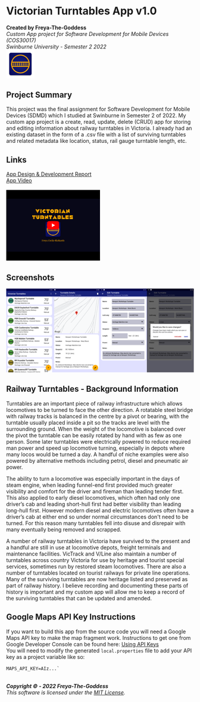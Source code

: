 # Victorian Turntables App v1.0
**Created by Freya-The-Goddess**<br/>
*Custom App project for Software Development for Mobile Devices (COS30017)*<br/>
*Swinburne University - Semester 2 2022*<br/>
<img src=".docs/Victorian-Turntables-Icon.png" alt="Victorian Turntables App Icon" width=15% />

## Project Summary
This project was the final assignment for Software Development for Mobile Devices (SDMD) which I studied at Swinburne in Semester 2 of 2022.
My custom app project is a create, read, update, delete (CRUD) app for storing and editing information about railway turntables in Victoria. 
I already had an existing dataset in the form of a .csv file with a list of surviving turntables and related metadata like location, status, rail gauge turntable length, etc.

## Links
[App Design & Development Report](.docs/Victorian-Turntables.pdf) <br/>
[App Video](https://youtu.be/wZ-Eif2Bs_k) <br/><br/>
[<img src=".docs/Video-Thumbnail.png"  alt="App Video" width=50% />](https://youtu.be/wZ-Eif2Bs_k) <br/>

## Screenshots
<img src=".docs/Screenshot-Main-Activity.png"  alt="Screenshot of Main Activity"       width=25% /><img
src=".docs/Screenshot-Detail-Activity.png"     alt="Screenshot of Detail Activity"     width=25% /><img
src=".docs/Screenshot-Edit-Activity.png"       alt="Screenshot of Edit Activity"       width=25% /><img 
src=".docs/Screenshot-Confirmation-Dialog.png" alt="Screenshot of Confirmation Dialog" width=25% /><br/>

## Railway Turntables - Background Information
Turntables are an important piece of railway infrastructure which allows locomotives to be turned to face the other direction.
A rotatable steel bridge with railway tracks is balanced in the centre by a pivot or bearing, with the turntable usually placed inside a pit so the tracks are level with the surrounding ground.
When the weight of the locomotive is balanced over the pivot the turntable can be easily rotated by hand with as few as one person. 
Some later turntables were electrically powered to reduce required man power and speed up locomotive turning, especially in depots where many locos would be turned a day. 
A handful of niche examples were also powered by alternative methods including petrol, diesel and pneumatic air power.
<br/>

The ability to turn a locomotive was especially important in the days of steam engine, when leading funnel-end first provided much greater visibility and comfort for the driver and fireman than leading tender first. 
This also applied to early diesel locomotives, which often had only one driver’s cab and leading short-hull first had better visibility than leading long-hull first. 
However modern diesel and electric locomotives often have a driver’s cab at either end so under normal circumstances don't need to be turned. 
For this reason many turntables fell into disuse and disrepair with many eventually being removed and scrapped.
<br/>

A number of railway turntables in Victoria have survived to the present and a handful are still in use at locomotive depots, freight terminals and maintenance facilities. 
VicTrack and V/Line also maintain a number of turntables across country Victoria for use by heritage and tourist special services, sometimes run by restored steam locomotives. 
There are also a number of turntables located on tourist railways for private line operations. 
Many of the surviving turntables are now heritage listed and preserved as part of railway history. 
I believe recording and documenting these parts of history is important and my custom app will allow me to keep a record of the surviving turntables that can be updated and amended.
<br/>

## Google Maps API Key Instructions
If you want to build this app from the source code you will need a Google Maps API key to make the map fragment work. Instructions to get one from Google Developer Console can be found here: [Using API Keys](https://developers.google.com/maps/documentation/android-sdk/get-api-key)
<br/>
You will need to modify the generated `local.properties` file to add your API key as a project variable like so: <br/>
```
MAPS_API_KEY=AIz...`
```

<br/>***Copyright © - 2022 Freya-The-Goddess***<br/>
*This software is licensed under the [MIT License](https://choosealicense.com/licenses/mit/).*